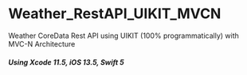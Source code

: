 # Weather_RestAPI_UIKIT_MVCN
Weather CoreData Rest API using UIKIT (100% programmatically) with MVC-N Architecture


##### Using Xcode 11.5, iOS 13.5, Swift 5
